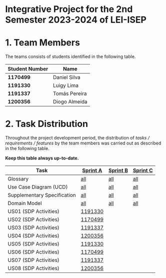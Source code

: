 # Integrative Project for the 2nd Semester 2023-2024 of LEI-ISEP

# 1. Team Members

The teams consists of students identified in the following table.

| Student Number | Name          |
|----------------|---------------|
| **1170499**    | Daniel Silva  |
| **1191330**    | Luigy Lima    |
| **1191337**    | Tomás Pereira |
| **1200356**    | Diogo Almeida |

# 2. Task Distribution ###

Throughout the project development period, the distribution of _tasks / requirements / features_ by the team members
was carried out as described in the following table.

**Keep this table always up-to-date.**

| Task                  | [Sprint A](sprintA/Readme.md)                                                            | [Sprint B](sprintB/Readme.md)                                                              | [Sprint C](sprintC/Readme.md)                                                              |
|-----------------------|------------------------------------------------------------------------------------------|--------------------------------------------------------------------------------------------|--------------------------------------------------------------------------------------------|
| Glossary              | [all](sprintA/global-artifacts/01.requirements-engineering/glossary.md)                  | [all](sprintB/global-artifacts/01.engineering-requirements/glossary.md)                    | [all](sprintC/global-artifacts/01.engineering-requirements/glossary.md)                    |
| Use Case Diagram (UCD) | [all](sprintA/global-artifacts/01.requirements-engineering/use-case-diagram.md)          | [all](sprintB/global-artifacts/01.engineering-requirements/use-case-diagram.md)            | [all](sprintC/global-artifacts/01.engineering-requirements/use-case-diagram.md)            |
| Supplementary Specification | [all](sprintA/global-artifacts/01.requirements-engineering/supplementary-specification.md) | [all](sprintB/global-artifacts/01.engineering-requirements/supplementary-specification.md) | [all](sprintC/global-artifacts/01.engineering-requirements/supplementary-specification.md) |
| Domain Model          | [all](sprintA/global-artifacts/02.analysis/analysis.md)                                  | [all](sprintB/global-artifacts/02.analysis/analysis.md)                                    | [all](sprintC/global-artifacts/02.analysis/analysis.md)                                    |
| US01 (SDP Activities) | [1191330](sprintA/us01/Readme.md)                                                        |                                                                                            |                                                                                            |
| US02 (SDP Activities) | [1170499](sprintA/us02/Readme.md)                                                        |                                                                                            |                                                                                            |
| US03 (SDP Activities) | [1191337](sprintA/us03/Readme.md)                                                        |                                                                                            |                                                                                            |
| US04 (SDP Activities) | [1200356](sprintA/us04/Readme.md)                                                        |                                                                                            |                                                                                            |
| US05 (SDP Activities) | [1191330](sprintA/us05/Readme.md)                                                        |                                                                                            |                                                                                            |
| US06 (SDP Activities) | [1170499](sprintA/us06/Readme.md)                                                        |                                                                                            |                                                                                            |
| US07 (SDP Activities) | [1191337](sprintA/us07/Readme.md)                                                        |                                                                                            |                                                                                            |
| US08 (SDP Activities) | [1200356](sprintA/us08/Readme.md)                                                        |                                                                                            |                                                                                            |
